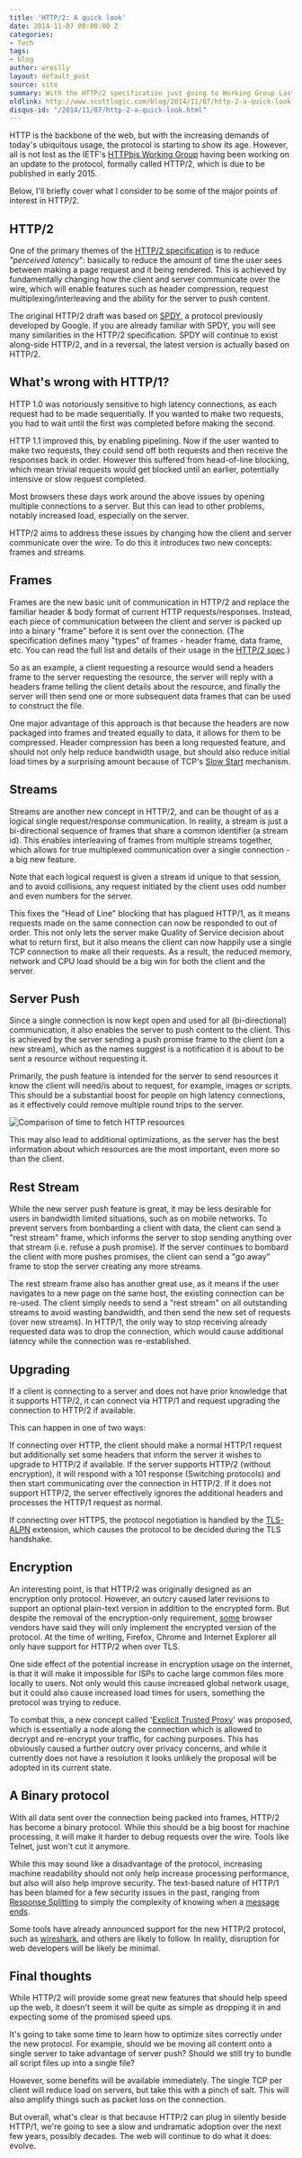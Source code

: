 ```yaml
---
title: 'HTTP/2: A quick look'
date: 2014-11-07 00:00:00 Z
categories:
- Tech
tags:
- blog
author: wreilly
layout: default_post
source: site
summary: With the HTTP/2 specification just going to Working Group Last Call and due for publication in early 2015, I thought now would be a good time to have a quick look at what's changing.
oldlink: http://www.scottlogic.com/blog/2014/11/07/http-2-a-quick-look.html
disqus-id: "/2014/11/07/http-2-a-quick-look.html"
---
```


HTTP is the backbone of the web, but with the increasing demands of today's
ubiquitous usage, the protocol is starting to show its age. However, all is not
lost as the IETF's [HTTPbis Working Group][1] having been working on an update
to the protocol, formally called HTTP/2, which is due to be published in early
2015.

[1]: <http://trac.tools.ietf.org/wg/httpbis/trac/wiki>

Below, I'll briefly cover what I consider to be some of the major points of
interest in HTTP/2.

HTTP/2
------

One of the primary themes of the [HTTP/2 specification][2] is to reduce
*"perceived latency*": basically to reduce the amount of time the user sees
between making a page request and it being rendered. This is achieved by
fundamentally changing how the client and server communicate over the wire,
which will enable features such as header compression, request
multiplexing/interleaving and the ability for the server to push content.

[2]: <http://http2.github.io/http2-spec/index.html>

The original HTTP/2 draft was based on [SPDY][3], a protocol previously
developed by Google. If you are already familiar with SPDY, you will see many
similarities in the HTTP/2 specification. SPDY will continue to exist along-side
HTTP/2, and in a reversal, the latest version is actually based on HTTP/2.

[3]: <http://dev.chromium.org/spdy/spdy-whitepaper>

What's wrong with HTTP/1?
-------------------------

HTTP 1.0 was notoriously sensitive to high latency connections, as each request
had to be made sequentially. If you wanted to make two requests, you had to wait
until the first was completed before making the second.

HTTP 1.1 improved this, by enabling pipelining. Now if the user wanted to make
two requests, they could send off both requests and then receive the responses
back in order. However this suffered from head-of-line blocking, which mean
trivial requests would get blocked until an earlier, potentially intensive or
slow request completed.

Most browsers these days work around the above issues by opening multiple
connections to a server. But this can lead to other problems, notably increased
load, especially on the server.

HTTP/2 aims to address these issues by changing how the client and server
communicate over the wire. To do this it introduces two new concepts: frames and
streams.

Frames
------

Frames are the new basic unit of communication in HTTP/2 and replace the
familiar header & body format of current HTTP requests/responses. Instead, each
piece of communication between the client and server is packed up into a binary
"frame" before it is sent over the connection. (The specification defines many
"types" of frames - header frame, data frame, etc. You can read the full list
and details of their usage in the [HTTP/2 spec][4].)

[4]: <http://http2.github.io/http2-spec/index.html#FrameTypes>

So as an example, a client requesting a resource would send a headers frame to
the server requesting the resource, the server will reply with a headers frame
telling the client details about the resource, and finally the server will then
send one or more subsequent data frames that can be used to construct the file.

One major advantage of this approach is that because the headers are now
packaged into frames and treated equally to data, it allows for them to be
compressed. Header compression has been a long requested feature, and should not
only help reduce bandwidth usage, but should also reduce initial load times by a
surprising amount because of TCP's [Slow Start][5] mechanism.

[5]: <https://www.igvita.com/2011/10/20/faster-web-vs-tcp-slow-start/>

Streams
-------

Streams are another new concept in HTTP/2, and can be thought of as a logical
single request/response communication. In reality, a stream is just a
bi-directional sequence of frames that share a common identifier (a stream id).
This enables interleaving of frames from multiple streams together, which allows
for true multiplexed communication over a single connection - a big new feature.

Note that each logical request is given a stream id unique to that session, and
to avoid collisions, any request initiated by the client uses odd number and
even numbers for the server.

This fixes the "Head of Line" blocking that has plagued HTTP/1, as it means
requests made on the same connection can now be responded to out of order. This
not only lets the server make Quality of Service decision about what to return
first, but it also means the client can now happily use a single TCP connection
to make all their requests. As a result, the reduced memory, network and CPU
load should be a big win for both the client and the server.

Server Push
-----------

Since a single connection is now kept open and used for all (bi-directional)
communication, it also enables the server to push content to the client. This is
achieved by the server sending a push promise frame to the client (on a new
stream), which as the names suggest is a notification it is about to be sent a
resource without requesting it.

Primarily, the push feature is intended for the server to send resources it know
the client will need/is about to request, for example, images or scripts. This
should be a substantial boost for people on high latency connections, as it
effectively could remove multiple round trips to the server.

![Comparison of time to fetch HTTP resources][6]

[6]: <{{site.baseurl}}/wreilly/assets/http2/http-timing-diagram.png>

This may also lead to additional optimizations, as the server has the best
information about which resources are the most important, even more so than the
client.

Rest Stream
-----------

While the new server push feature is great, it may be less desirable for users
in bandwidth limited situations, such as on mobile networks. To prevent servers
from bombarding a client with data, the client can send a "rest stream" frame,
which informs the server to stop sending anything over that stream (i.e. refuse
a push promise). If the server continues to bombard the client with more pushes
promises, the client can send a "go away" frame to stop the server creating any
more streams.

The rest stream frame also has another great use, as it means if the user
navigates to a new page on the same host, the existing connection can be
re-used. The client simply needs to send a "rest stream" on all outstanding
streams to avoid wasting bandwidth, and then send the new set of requests (over
new streams). In HTTP/1, the only way to stop receiving already requested data
was to drop the connection, which would cause additional latency while the
connection was re-established.

Upgrading
---------

If a client is connecting to a server and does not have prior knowledge that it
supports HTTP/2, it can connect via HTTP/1 and request upgrading the connection
to HTTP/2 if available.

This can happen in one of two ways:

If connecting over HTTP, the client should make a normal HTTP/1 request but
additionally set some headers that inform the server it wishes to upgrade to
HTTP/2 if available. If the server supports HTTP/2 (without encryption), it will
respond with a 101 response (Switching protocols) and then start communicating
over the connection in HTTP/2. If it does not support HTTP/2, the server
effectively ignores the additional headers and processes the HTTP/1 request as
normal.

If connecting over HTTPS, the protocol negotiation is handled by the
[TLS-ALPN][7] extension, which causes the protocol to be decided during the TLS
handshake.

[7]: <https://tools.ietf.org/html/rfc7301>

Encryption
----------

An interesting point, is that HTTP/2 was originally designed as an encryption
only protocol. However, an outcry caused later revisions to support an optional
plain-text version in addition to the encrypted form. But despite the removal of
the encryption-only requirement, [some][8] browser vendors have said they will
only implement the encrypted version of the protocol. At the time of writing,
Firefox, Chrome and Internet Explorer all only have support for HTTP/2 when over
TLS.

[8]: <https://wiki.mozilla.org/Networking/http2>

One side effect of the potential increase in encryption usage on the internet,
is that it will make it impossible for ISPs to cache large common files more
locally to users. Not only would this cause increased global network usage, but
it could also cause increased load times for users, something the protocol was
trying to reduce.

To combat this, a new concept called '[Explicit Trusted Proxy][9]' was proposed,
which is essentially a node along the connection which is allowed to decrypt and
re-encrypt your traffic, for caching purposes. This has obviously caused a
further outcry over privacy concerns, and while it currently does not have a
resolution it looks unlikely the proposal will be adopted in its current state.

[9]: <https://tools.ietf.org/html/draft-loreto-httpbis-trusted-proxy20-01>

A Binary protocol
-----------------

With all data sent over the connection being packed into frames, HTTP/2 has
become a binary protocol. While this should be a big boost for machine
processing, it will make it harder to debug requests over the wire. Tools like
Telnet, just won't cut it anymore.

While this may sound like a disadvantage of the protocol, increasing machine
readability should not only help increase processing performance, but also will
also help improve security. The text-based nature of HTTP/1 has been blamed for
a few security issues in the past, ranging from [Response Splitting][10] to
simply the complexity of knowing when a [message][11] [ends][12].

[10]: <https://www.owasp.org/index.php/HTTP_Response_Splitting>

[11]: <https://tools.ietf.org/html/draft-ietf-httpbis-p1-messaging-25#section-3.3.3>

[12]: <http://www.w3.org/Protocols/rfc2616/rfc2616-sec4.html#sec4.4>

Some tools have already announced support for the new HTTP/2 protocol, such as
[wireshark][13], and others are likely to follow. In reality, disruption for web
developers will be likely be minimal.

[13]: <https://bugs.wireshark.org/bugzilla/show_bug.cgi?id=9042>

Final thoughts
--------------

While HTTP/2 will provide some great new features that should help speed up the
web, it doesn't seem it will be quite as simple as dropping it in and expecting
some of the promised speed ups.

It's going to take some time to learn how to optimize sites correctly under the
new protocol. For example, should we be moving all content onto a single server
to take advantage of server push? Should we still try to bundle all script files
up into a single file?

However, some benefits will be available immediately. The single TCP per client
will reduce load on servers, but take this with a pinch of salt. This will
also amplify things such as packet loss on the connection.

But overall, what's clear is that because HTTP/2 can plug in silently beside
HTTP/1, we're going to see a slow and undramatic adoption over the next few
years, possibly decades. The web will continue to do what it does: evolve.
